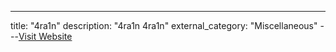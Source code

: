 ---
title: "4ra1n"
description: "4ra1n
4ra1n"
external_category: "Miscellaneous"
---[Visit Website](https://github.com/4ra1n)

